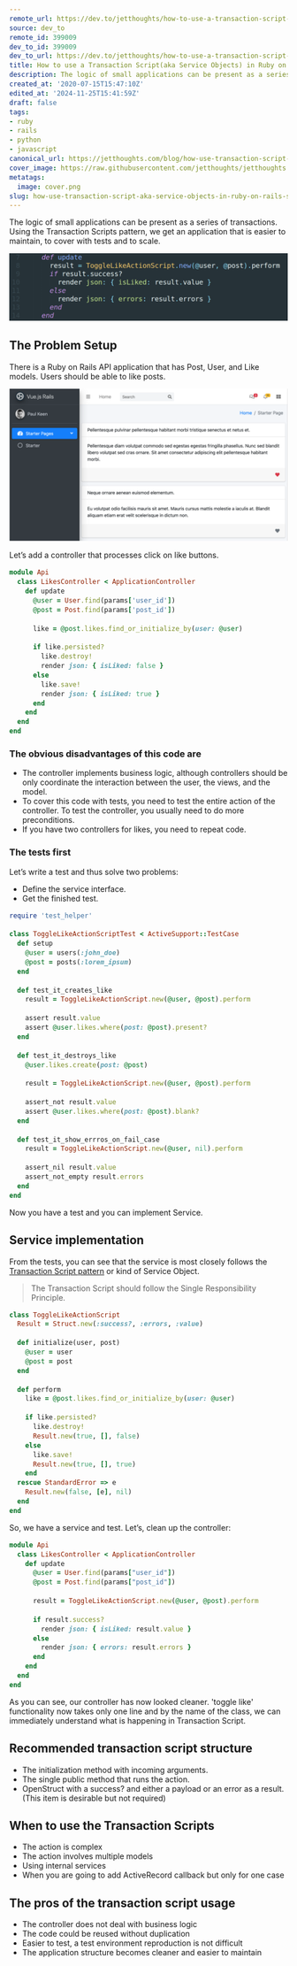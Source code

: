 ```yaml
---
remote_url: https://dev.to/jetthoughts/how-to-use-a-transaction-script-aka-service-objects-in-ruby-on-rails-simple-example-3ll8
source: dev_to
remote_id: 399009
dev_to_id: 399009
dev_to_url: https://dev.to/jetthoughts/how-to-use-a-transaction-script-aka-service-objects-in-ruby-on-rails-simple-example-3ll8
title: How to use a Transaction Script(aka Service Objects) in Ruby on Rails. Simple example
description: The logic of small applications can be present as a series of transactions. Using the Transaction...
created_at: '2020-07-15T15:47:10Z'
edited_at: '2024-11-25T15:41:59Z'
draft: false
tags:
- ruby
- rails
- python
- javascript
canonical_url: https://jetthoughts.com/blog/how-use-transaction-script-aka-service-objects-in-ruby-on-rails-simple-example/
cover_image: https://raw.githubusercontent.com/jetthoughts/jetthoughts.github.io/master/content/blog/how-use-transaction-script-aka-service-objects-in-ruby-on-rails-simple-example/cover.png
metatags:
  image: cover.png
slug: how-use-transaction-script-aka-service-objects-in-ruby-on-rails-simple-example
---
```

The logic of small applications can be present as a series of transactions. Using the Transaction Scripts pattern, we get an application that is easier to maintain, to cover with tests and to scale.

![Alt Text](file_0.png)

## The Problem Setup

There is a Ruby on Rails API application that has Post, User, and Like models. Users should be able to like posts.

![Alt Text](file_1.png)

Let’s add a controller that processes click on like buttons.

```ruby
module Api
  class LikesController < ApplicationController
    def update
      @user = User.find(params['user_id'])
      @post = Post.find(params['post_id'])
      
      like = @post.likes.find_or_initialize_by(user: @user)

      if like.persisted?
        like.destroy!
        render json: { isLiked: false }
      else
        like.save!
        render json: { isLiked: true }
      end
    end
  end
end
```

### The obvious disadvantages of this code are

- The controller implements business logic, although controllers should be only coordinate the interaction between the user, the views, and the model.
- To cover this code with tests, you need to test the entire action of the controller. To test the controller, you usually need to do more preconditions.
- If you have two controllers for likes, you need to repeat code.

### The tests first

Let’s write a test and thus solve two problems:

- Define the service interface.
- Get the finished test.

```ruby
require 'test_helper'

class ToggleLikeActionScriptTest < ActiveSupport::TestCase
  def setup
    @user = users(:john_doe)
    @post = posts(:lorem_ipsum)
  end

  def test_it_creates_like
    result = ToggleLikeActionScript.new(@user, @post).perform

    assert result.value
    assert @user.likes.where(post: @post).present?
  end

  def test_it_destroys_like
    @user.likes.create(post: @post)

    result = ToggleLikeActionScript.new(@user, @post).perform

    assert_not result.value
    assert @user.likes.where(post: @post).blank?
  end

  def test_it_show_errros_on_fail_case
    result = ToggleLikeActionScript.new(@user, nil).perform

    assert_nil result.value
    assert_not_empty result.errors
  end
end
```

Now you have a test and you can implement Service.

## Service implementation

From the tests, you can see that the service is most closely follows the [Transaction Script pattern](https://martinfowler.com/eaaCatalog/transactionScript.html)  or kind of Service Object.
> The Transaction Script should follow the Single Responsibility Principle.

```ruby
class ToggleLikeActionScript
  Result = Struct.new(:success?, :errors, :value)

  def initialize(user, post)
    @user = user
    @post = post
  end

  def perform
    like = @post.likes.find_or_initialize_by(user: @user)

    if like.persisted?
      like.destroy!
      Result.new(true, [], false)
    else
      like.save!
      Result.new(true, [], true)
    end
  rescue StandardError => e
    Result.new(false, [e], nil)
  end
end
```

So, we have a service and test. Let’s, clean up the controller:

```ruby
module Api
  class LikesController < ApplicationController
    def update
      @user = User.find(params["user_id"])
      @post = Post.find(params["post_id"])

      result = ToggleLikeActionScript.new(@user, @post).perform

      if result.success?
        render json: { isLiked: result.value }
      else
        render json: { errors: result.errors }
      end
    end
  end
end
```

As you can see, our controller has now looked cleaner. 'toggle like' functionality now takes only one line and by the name of the class, we can immediately understand what is happening in Transaction Script.

## Recommended transaction script structure

- The initialization method with incoming arguments.
- The single public method that runs the action.
- OpenStruct with a success? and either a payload or an error as a result. (This item is desirable but not required)

## When to use the Transaction Scripts

- The action is complex
- The action involves multiple models
- Using internal services
- When you are going to add ActiveRecord callback but only for one case

## The pros of the transaction script usage

- The controller does not deal with business logic
- The code could be reused without duplication
- Easier to test, a test environment reproduction is not difficult
- The application structure becomes cleaner and easier to maintain
